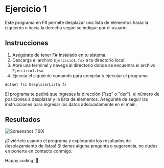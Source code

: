 # Ejercicio 1

Este programa en F# permite desplazar una lista de elementos hacia la izquierda o hacia la derecha según se indique por el usuario

## Instrucciones

1. Asegúrate de tener F# instalado en tu sistema.
2. Descarga el archivo `Ejercicio1.fsx` a tu directorio local.
3. Abre una terminal y navega al directorio donde se encuentra el archivo `Ejercicio1.fsx`.
4. Ejecuta el siguiente comando para compilar y ejecutar el programa:

```bash
dotnet fsi DesplazarLista.fs
```

El programa te pedirá que ingreses la dirección ("izq" o "der"), el número de posiciones a desplazar y la lista de elementos. Asegúrate de seguir las instrucciones para ingresar los datos adecuadamente en el main. 

## Resultados

![Screenshot (160)](https://github.com/Bryancampos20/LenguajesDeProgramacion/blob/main/Recursos/F#/Ejercicio1.png)


¡Diviértete usando el programa y explorando los resultados de desplazamiento de listas! Si tienes alguna pregunta o sugerencia, no dudes en ponerte en contacto conmigo.

Happy coding! 🚀

